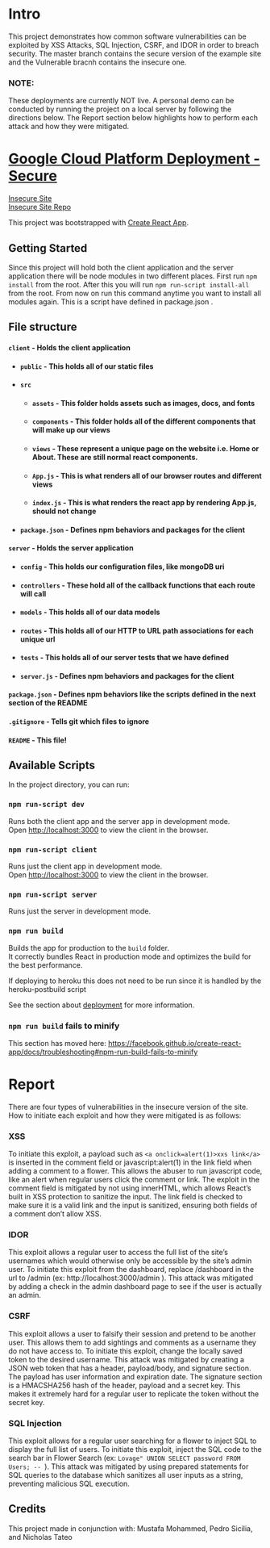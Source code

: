 # Intro

This project demonstrates how common software vulnerabilities can be exploited by XSS Attacks, SQL Injection, CSRF, and IDOR in order to breach security.
The master branch contains the secure version of the example site and the Vulnerable bracnh contains the insecure one.

### NOTE: 
These deployments are currently NOT live. A personal demo can be conducted by running the project on a local server by following the directions below. The Report section below highlights how to perform each attack and how they were mitigated.

# [Google Cloud Platform Deployment - Secure](https://minip1-272004.appspot.com/Home)

[Insecure Site](https://minip1-vulnerable-272103.appspot.com/home)  
[Insecure Site Repo](https://github.com/kvinthms/SoftwareSecurityDemo/tree/Vulnerable)  

This project was bootstrapped with [Create React App](https://github.com/facebook/create-react-app).

## Getting Started

Since this project will hold both the client application and the server application there will be node modules in two different places. First run `npm install` from the root. After this you will run `npm run-script install-all` from the root. From now on run this command anytime you want to install all modules again. This is a script 
have defined in package.json .

## File structure
#### `client` - Holds the client application
- #### `public` - This holds all of our static files
- #### `src`
    - #### `assets` - This folder holds assets such as images, docs, and fonts
    - #### `components` - This folder holds all of the different components that will make up our views
    - #### `views` - These represent a unique page on the website i.e. Home or About. These are still normal react components.
    - #### `App.js` - This is what renders all of our browser routes and different views
    - #### `index.js` - This is what renders the react app by rendering App.js, should not change
- #### `package.json` - Defines npm behaviors and packages for the client
#### `server` - Holds the server application
- #### `config` - This holds our configuration files, like mongoDB uri
- #### `controllers` - These hold all of the callback functions that each route will call
- #### `models` - This holds all of our data models
- #### `routes` - This holds all of our HTTP to URL path associations for each unique url
- #### `tests` - This holds all of our server tests that we have defined
- #### `server.js` - Defines npm behaviors and packages for the client
#### `package.json` - Defines npm behaviors like the scripts defined in the next section of the README
#### `.gitignore` - Tells git which files to ignore
#### `README` - This file!


## Available Scripts

In the project directory, you can run:

### `npm run-script dev`

Runs both the client app and the server app in development mode.<br>
Open [http://localhost:3000](http://localhost:3000) to view the client in the browser.

### `npm run-script client`

Runs just the client app in development mode.<br>
Open [http://localhost:3000](http://localhost:3000) to view the client in the browser.


### `npm run-script server`

Runs just the server in development mode.<br>


### `npm run build`

Builds the app for production to the `build` folder.<br>
It correctly bundles React in production mode and optimizes the build for the best performance.

If deploying to heroku this does not need to be run since it is handled by the heroku-postbuild script<br>

See the section about [deployment](https://facebook.github.io/create-react-app/docs/deployment) for more information.

### `npm run build` fails to minify

This section has moved here: https://facebook.github.io/create-react-app/docs/troubleshooting#npm-run-build-fails-to-minify

# Report

There are four types of vulnerabilities in the insecure version of the site. How to initiate each exploit and how they were mitigated is as follows:

### XSS
To initiate this exploit, a payload such as ```<a onclick=alert(1)>xxs link</a>``` is inserted in the comment field or javascript:alert(1) in the link field when adding a comment to a flower. This allows the abuser to run javascript code, like an alert when regular users click the comment or link. The exploit in the comment field is mitigated by not using innerHTML, which allows React’s built in XSS protection to sanitize the input. The link field is checked to make sure it is a valid link and the input is sanitized, ensuring both fields of a comment don’t allow XSS.

### IDOR
This exploit allows a regular user to access the full list of the site’s usernames which would otherwise only be accessible by the site’s admin user. To initiate this exploit from the dashboard, replace /dashboard in the url to /admin (ex: http://localhost:3000/admin ). This attack was mitigated by adding a check in the admin dashboard page to see if the user is actually an admin.

### CSRF
This exploit allows a user to falsify their session and pretend to be another user. This allows them to add sightings and comments as a username they do not have access to. To initiate this exploit, change the locally saved token to the desired username. This attack was mitigated by creating a JSON web token that has a header, payload/body, and signature section. The payload has user information and expiration date. The signature section is a HMACSHA256 hash of the header, payload and a secret key. This makes it extremely hard for a regular user to replicate the token without the secret key.

### SQL Injection
This exploit allows for a regular user searching for a flower to inject SQL to display the full list of users. To initiate this exploit, inject the SQL code to the search bar in Flower Search (ex: ```Lovage" UNION SELECT password FROM Users; -- ```). This attack was mitigated by using prepared statements for SQL queries to the database which sanitizes all user inputs as a string, preventing malicious SQL execution.

## Credits

This project made in conjunction with: Mustafa Mohammed, Pedro Sicilia, and Nicholas Tateo
